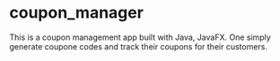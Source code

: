 <!--
      AUTHOR:		SHAMIM BIN NUR
      GITHUB:		https://github.com/shamimbinnur
      LINKEDIN:	https://www.linkedin.com/in/shamimbinnur
      MAIL:		iamshamimbn@gmail.com
      SITE:		www.shamimbinnur.me
-->

# coupon_manager
This is a coupon management app built with Java, JavaFX. One simply generate coupone codes and track their coupons for their customers.



